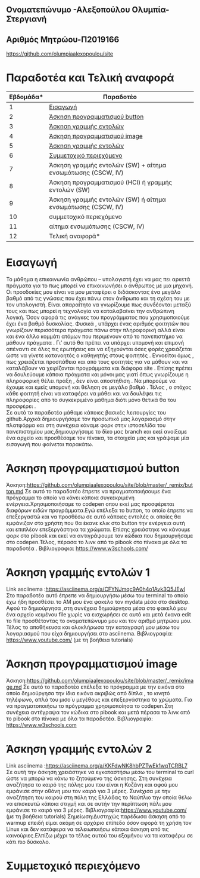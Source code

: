 ## Ονοματεπώνυμο -Αλεξοπούλου Ολυμπία-Στεργιανή
## Αριθμός Μητρώου-Π2019166
https://github.com/olumpiaalexopoulou/site


# Παραδοτέα και Τελική αναφορά

| Εβδομάδα* | Παραδοτέο |
| --- | --- |
| 1 | [Εισαγωγή](#Εισαγωγή) |
| 2 | [Άσκηση προγραμματισμού button](#Άσκηση-προγραμματισμού-button)|
| 3 | [Άσκηση γραμμής εντολών](#Άσκηση-γραμμής-εντολών-1)|
| 4 | [Άσκηση προγραμματισμού image](#Άσκηση-προγραμματισμού-image) |
| 5 | [Άσκηση γραμμής εντολών](#Άσκηση-γραμμής-εντολών-2)|
| 6 | [Συμμετοχικό περιεχόμενο](#Συμμετοχικό-περιεχόμενο) |
| 7 | Άσκηση γραμμής εντολών (SW) + αίτημα ενσωμάτωσης (CSCW, IV) |
| 8 | Άσκηση προγραμματισμού (HCI) ή γραμμής εντολών (SW) |
| 9 | Άσκηση γραμμής εντολών (SW) ή αίτημα ενσωμάτωσης (CSCW, IV) |
| 10 | συμμετοχικό περιεχόμενο |
| 11 | αίτημα ενσωμάτωσης (CSCW, IV) |
| 12 | Τελική αναφορά* |



 
# Εισαγωγή

 Το μάθημα η επικοινωνία ανθρώπου – υπολογιστή έχει να μας πει αρκετά πράγματα για το πως μπορεί να επικοινωνήσει ο άνθρωπος με μια μηχανή. Οι προσδοκίες μου είναι να μου μεταφέρει ο διδάσκοντας ένα μεγάλο βαθμό από τις γνώσεις που έχει πάνω στον άνθρωπο και τη σχέση του με τον υπολογιστή. Είναι απαραίτητο να γνωρίζουμε πως συνδέονται μεταξύ τους και πως μπορεί η τεχνολογία να καταλαβαίνει την ανθρώπινη λογική. Όσον αφορά τις ανάγκες του προγράμματος που χρησιμοποιούμε έχει ένα βαθμό δυσκολίας. Φυσικά , υπάρχει ένας αριθμός φοιτητών που γνωρίζουν περισσότερα πράγματα πάνω στην πληροφορική αλλά είναι και ένα άλλο κομμάτι ατόμων που περιμένουν από το πανεπιστήμιο να μάθουν  πράγματα . Γι’ αυτό θα πρέπει να υπάρχει υπομονή και επιμονή απέναντι σε όλες τις ερωτήσεις και να εξηγούνται όσες φορές χρειάζεται ώστε να γίνετε κατανοητός ο καθηγητής στους φοιτητές . Εννοείται όμως , πως χρειάζεται  προσπάθεια και από τους φοιτητές για να μάθουν και να καταλάβουν να χειρίζονται προγράμματα και διάφορα site .  Επίσης πρέπει να δουλεύουμε κάποια πράγματα και μόνοι  μας γιατί όπως γνωρίζουμε η πληροφορική θέλει πράξη , δεν είναι αποστήθιση . Να μπορούμε να έχουμε και εμείς υπομονή και θέληση σε μεγάλο βαθμό . Τέλος , ο στόχος κάθε φοιτητή είναι να καταφέρει να μάθει και να δουλέψει τις πληροφορίες από το συγκεκριμένο μάθημα διότι μόνο θετικά θα του προσφέρει .   
 Σε αυτό το παραδοτέο μάθαμε κάποιες βασικές λειτουργίες του github.Αρχικά δημιουργήσαμε τον προσωπικό μας λογαριασμό στην πλατφόρμα και στη συνέχεια κάναμε φορκ στην ιστοσελίδα του πανεπιστημίου μας,δημιουργήσαμε το δίκο μας branch και εκεί ανοίξαμε ένα αρχείο και προσθέσαμε τον πίνακα, τα στοιχεία μας και γράψαμε μία εισαγωγή που φαίνεται παρακάτω.

# Άσκηση προγραμματισμού button

 Άσκηση:https://github.com/olumpiaalexopoulou/site/blob/master/_remix/button.md 
 Σε αυτό το παραδοτέο έπρεπε να πραγματοποιήσουμε ένα πρόγραμμα το οποίο να κάνει κάποια συγκεκριμένη ενέργεια.Χρησιμοποιήσαμε το codepen οπου εκεί μας προσφέρεται διαφόρων ειδών προγράμματα.Εγώ επέλεξα το button, το οποίο έπρεπε να επεξεργαστώ και να προσθέσω σε αυτό κάποιες εντολές οι οποίες θα εμφάνιζαν στο χρήστη που θα έκανε κλικ στο button την ενέργεια αυτή και επιπλέον επεξεργάστηκα τα χρώματα. Επίσης χρειάστηκε να κάνουμε φορκ στο pibook και εκεί να αντιγράψουμε τον κώδικα που δημιουργήσαμε στο codepen.Τέλος, πέρασα το λινκ από το pibook στο πίνακα με όλα τα παραδοτέα .
 Βιβλιογραφια: https://www.w3schools.com/ 


# Άσκηση γραμμής εντολών 1
Link asciinema :https://asciinema.org/a/CFYNJmqc9A0h4o1Avk3Q5JEwl 
 Στο παραδοτέο αυτό έπρεπε να δημιουργήσω μέσω του terminal το οποίο έχω ήδη προσθέσει το ΑΜ μου ένα φακελο τον mydata μέσα στο desktop. Αφού το δημιούργησα ,στη συνέχεια δημιούργησα μέσα στο φακελό μου ένα αρχείο κειμένου file χωρίς να εισχωρήσει σε αυτό και μετά έκανα edit το file προσθέτοντας το ονοματεπώνυμο μου και τον αριθμό μητρώου μου. Τέλος το αποθήκευσα και ολοκλήρωσα την καταγραφή μου μέσω του λογαριασμού που είχα δημιουργήσει στο asciinema.
 Βιβλιογραφία: https://www.youtube.com/ (με τη βοήθεια tutorials)


# Άσκηση προγραμματισμού image 
 Άσκηση:https://github.com/olumpiaalexopoulou/site/blob/master/_remix/image.md 
 Σε αυτό το παραδοτέο επέλεξα το πρόγραμμα με την εικόνα στο οποίο  δημιούργησα την ίδια εικόνα ακριβώς από δίπλα , το κινητό τηλέφωνο, απλά του μισο΄υ μεγέθους και επεξεργάστηκα τα χρώματα. Για να πραγματοποιήσω το πρόγραμμα χρησιμοποίησα το codepen.Στη συνέχεια αντέγραψα τον κώδικα στο pibook και μετά πέρασα το λινκ από το pibook στο πίνακα με όλα τα παραδοτέα.
 Βιβλιογραφία: https://www.w3schools.com
 
 # Άσκηση γραμμής εντολών 2
 Link asciinema :https://asciinema.org/a/KKFdwNK8hbPZTwEk1wqTCRBL7
  Σε αυτή την άσκηση χρειάστηκε να εγκαταστήσω μέσω του terminal το curl ώστε να μπορώ να κάνω το ζητούμενο της άσκησης. Στη συνέχεια αναζήτησα το καιρό της πόλης μου που είναι η Κοζάνη και αφού μου εμφάνισε στην οθόνη μου τον καιρό για 3 μέρες. Συνέχισα με την αναζήτηση του καιρού στη πόλη της Ελλάδας το Ναύπλιο την οποία θέλω να επισκευτώ κάποια στιγμή και σε αυτήν την περίπτωση πάλι μου εμφάνισε το καιρό για 3 μέρες.
  Βιβλιογραφία:https://www.youtube.com/ (με τη βοήθεια tutorials)
  Σημείωση:Δυστηχώς παρέδωσα άσκηση από το warmup επειδή είμαι ακόμη σε αρχάριο επίπεδο όσον αφορά τη χρήση τον Linux και δεν κατάφερα να τελειωποιήσω κάποια άσκηση από τις καινούριες.Ελπίζω μέχρι το τέλος αυτού του εξαμήνου να τα καταφέρω σε κάτι πιο δύσκολο.
 

 # Συμμετοχικό περιεχόμενο 
 

